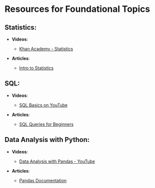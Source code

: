 # Resources for Foundational Topics

## Statistics:
- **Videos**:
  - [Khan Academy - Statistics](https://www.khanacademy.org/math/statistics-probability)

- **Articles**:
  - [Intro to Statistics](https://www.khanacademy.org/math/statistics-probability)

## SQL:
- **Videos**:
  - [SQL Basics on YouTube](https://www.youtube.com/watch?v=HXV3zeQKqGY)

- **Articles**:
  - [SQL Queries for Beginners](https://www.sqlshack.com/sql-queries-for-beginners/)

## Data Analysis with Python:
- **Videos**:
  - [Data Analysis with Pandas - YouTube](https://www.youtube.com/watch?v=vmEHCJofslg)

- **Articles**:
  - [Pandas Documentation](https://pandas.pydata.org/pandas-docs/stable/)
